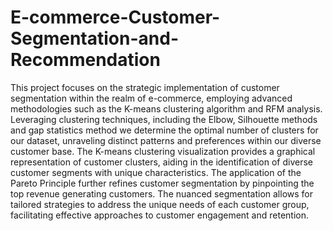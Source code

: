 # E-commerce-Customer-Segmentation-and-Recommendation
This project focuses on the strategic implementation of customer segmentation within the realm of e-commerce, employing advanced methodologies such as the K-means clustering algorithm and RFM analysis. Leveraging clustering techniques, including the Elbow, Silhouette methods and gap statistics method we determine the optimal number of clusters for our dataset, unraveling distinct patterns and preferences within our diverse customer base. The K-means clustering visualization provides a graphical representation of customer clusters, aiding in the identification of diverse customer segments with unique characteristics. The application of the Pareto Principle further refines customer segmentation by pinpointing the top revenue generating customers. The nuanced segmentation allows for tailored strategies to address the unique needs of each customer group, facilitating effective approaches to customer engagement and retention. 
